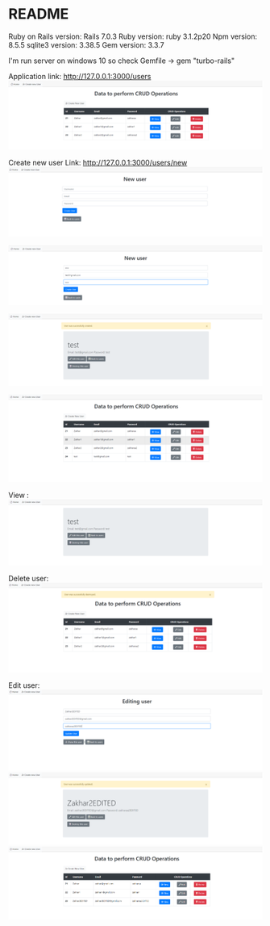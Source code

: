 # README
Ruby on Rails version: Rails 7.0.3
Ruby version: ruby 3.1.2p20
Npm version: 8.5.5
sqlite3 version: 3.38.5
Gem version: 3.3.7

I'm run server on windows 10 so 
check Gemfile -> gem "turbo-rails"


Application link: http://127.0.0.1:3000/users
![img.png](images/img.png)

Create new user Link: http://127.0.0.1:3000/users/new
![img_1.png](images/img_1.png)

![img_2.png](images/img_2.png)

![img_3.png](images/img_3.png)

![img_4.png](images/img_4.png)

View : 
![img_5.png](images/img_5.png)

Delete user:
![img_6.png](images/img_6.png)

Edit user:
![img_7.png](images/img_7.png)
![img_8.png](images/img_8.png)
![img_9.png](images/img_9.png)
